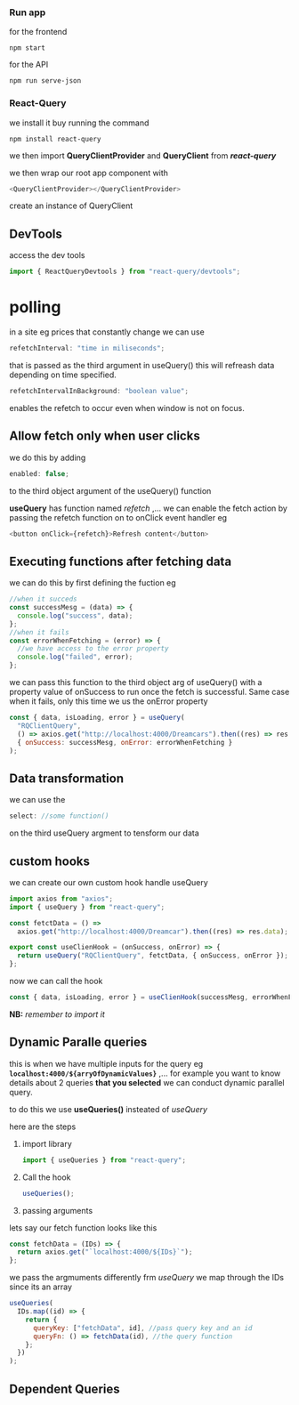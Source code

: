 ### Run app

for the frontend

```
npm start
```

for the API

```
npm run serve-json
```

### React-Query

we install it buy running the command

`npm install react-query`

we then import **QueryClientProvider** and **QueryClient** from **_react-query_**

we then wrap our root app component with

```js
<QueryClientProvider></QueryClientProvider>
```

create an instance of QueryClient

## DevTools

access the dev tools

```js
import { ReactQueryDevtools } from "react-query/devtools";
```

# polling

in a site eg prices that constantly change we can use

```js
refetchInterval: "time in miliseconds";
```

that is passed as the third argument in useQuery() this will refreash data depending on time specified.

```js
refetchIntervalInBackground: "boolean value";
```

enables the refetch to occur even when window is not on focus.

## Allow fetch only when user clicks

we do this by adding

```js
enabled: false;
```

to the third object argument of the useQuery() function

**useQuery** has function named _refetch_ ,... we can enable the fetch action by passing the refetch function on to onClick event handler eg

```js
<button onClick={refetch}>Refresh content</button>
```

## Executing functions after fetching data

we can do this by first defining the fuction eg

```js
//when it succeds
const successMesg = (data) => {
  console.log("success", data);
};
//when it fails
const errorWhenFetching = (error) => {
  //we have access to the error property
  console.log("failed", error);
};
```

we can pass this function to the third object arg of useQuery() with a property value of onSuccess to run once the fetch is successful. Same case when it fails, only this time we us the onError property

```js
const { data, isLoading, error } = useQuery(
  "RQClientQuery",
  () => axios.get("http://localhost:4000/Dreamcars").then((res) => res.data),
  { onSuccess: successMesg, onError: errorWhenFetching }
);
```

## Data transformation

we can use the

```js
select: //some function()
```

on the third useQuery argment to tensform our data

## custom hooks

we can create our own custom hook handle useQuery

```js
import axios from "axios";
import { useQuery } from "react-query";

const fetctData = () =>
  axios.get("http://localhost:4000/Dreamcar").then((res) => res.data);

export const useClienHook = (onSuccess, onError) => {
  return useQuery("RQClientQuery", fetctData, { onSuccess, onError });
};
```

now we can call the hook

```js
const { data, isLoading, error } = useClienHook(successMesg, errorWhenFetching);
```

**NB:** _remember to import it_

## Dynamic Paralle queries

this is when we have multiple inputs for the query eg **`localhost:4000/${arryOfDynamicValues}`** ,... for example you want to know details about 2 queries **that you selected** we can conduct dynamic parallel query.

to do this we use **useQueries()** insteated of _useQuery_

here are the steps

1. import library

   ```js
   import { useQueries } from "react-query";
   ```

2. Call the hook

   ```js
   useQueries();
   ```

3. passing arguments

lets say our fetch function looks like this

```js
const fetchData = (IDs) => {
  return axios.get("`localhost:4000/${IDs}`");
};
```

we pass the argmuments differently frm _useQuery_
we map through the IDs since its an array

```js
useQueries(
  IDs.map((id) => {
    return {
      queryKey: ["fetchData", id], //pass query key and an id
      queryFn: () => fetchData(id), //the query function
    };
  })
);
```

## Dependent Queries
